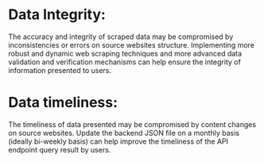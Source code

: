 # Data Integrity:

The accuracy and integrity of scraped data may be compromised by inconsistencies or errors on source websites structure. Implementing more robust and dynamic web scraping techniques and more advanced data validation and verification mechanisms can help ensure the integrity of information presented to users.

# Data timeliness:

The timeliness of data presented may be compromised by content changes on source websites. Update the backend JSON file on a monthly basis (ideally bi-weekly basis) can help improve the timeliness of the API endpoint query result by users.
